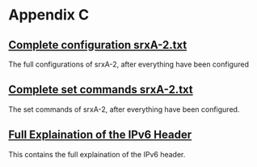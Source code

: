 # Appendix C

## [Complete configuration srxA-2.txt](https://github.com/Helweg/Project-Network-2nd-Semester/blob/master/Appendix%20C/Complete%20configuration%20srxA-2.txt)

The full configurations of srxA-2, after everything have been configured

## [Complete set commands srxA-2.txt](https://github.com/Helweg/Project-Network-2nd-Semester/blob/master/Appendix%20C/Complete%20set%20commands%20srxA-2.txt)

The set commands of srxA-2, after everything have been configured.

## [Full Explaination of the IPv6 Header](https://github.com/Helweg/Project-Network-2nd-Semester/blob/master/Appendix%20C/IPv6%20Header%20Explaination.pdf)

This contains the full explaination of the IPv6 header.
